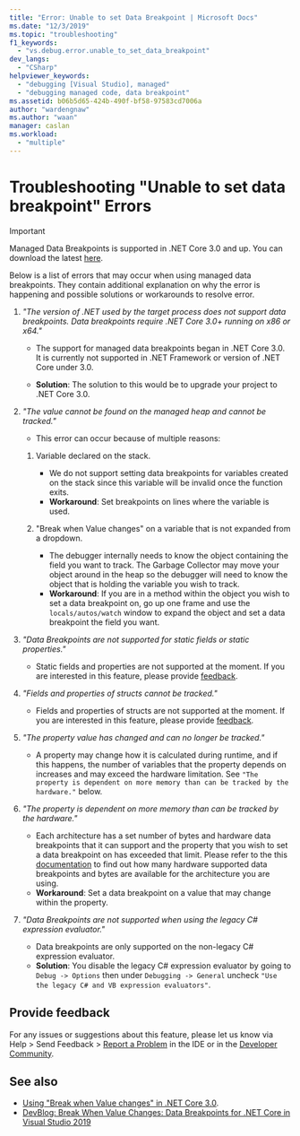 ```yaml
---
title: "Error: Unable to set Data Breakpoint | Microsoft Docs"
ms.date: "12/3/2019"
ms.topic: "troubleshooting"
f1_keywords:
  - "vs.debug.error.unable_to_set_data_breakpoint"
dev_langs:
  - "CSharp"
helpviewer_keywords:
  - "debugging [Visual Studio], managed"
  - "debugging managed code, data breakpoint"
ms.assetid: b06b5d65-424b-490f-bf58-97583cd7006a
author: "wardengnaw"
ms.author: "waan"
manager: caslan
ms.workload:
  - "multiple"
---
```

# Troubleshooting "Unable to set data breakpoint" Errors
> [!IMPORTANT]
> Managed Data Breakpoints is supported in .NET Core 3.0 and up. You can download the latest [here](https://dotnet.microsoft.com/download).

Below is a list of errors that may occur when using managed data breakpoints. They contain additional explanation on why the error is happening and possible solutions or workarounds to resolve error.

1. *"The version of .NET used by the target process does not support data breakpoints. Data breakpoints require .NET Core 3.0+ running on x86 or x64."*

    - The support for managed data breakpoints began in .NET Core 3.0. It is currently not supported in .NET Framework or version of .NET Core under 3.0. 
    
    - **Solution**: The solution to this would be to upgrade your project to .NET Core 3.0.

2. *"The value cannot be found on the managed heap and cannot be tracked."*

    - This error can occur because of multiple reasons:

    1. Variable declared on the stack.
        - We do not support setting data breakpoints for variables created on the stack since this variable will be invalid once the function exits.
        - **Workaround**: Set breakpoints on lines where the variable is used.

    2. "Break when Value changes" on a variable that is not expanded from a dropdown.
        - The debugger internally needs to know the object containing the field you want to track. The Garbage Collector may move your object around in the heap so the debugger will need to know the object that is holding the variable you wish to track. 
        - **Workaround**: If you are in a method within the object you wish to set a data breakpoint on, go up one frame and use the `locals/autos/watch` window to expand the object and set a data breakpoint the field you want.

3. *"Data Breakpoints are not supported for static fields or static properties."*
    
    - Static fields and properties are not supported at the moment. If you are interested in this feature, please provide [feedback](#provide-feedback).

4. *"Fields and properties of structs cannot be tracked."*

    - Fields and properties of structs are not supported at the moment. If you are interested in this feature, please provide [feedback](#provide-feedback).

5. *"The property value has changed and can no longer be tracked."*

    - A property may change how it is calculated during runtime, and if this happens, the number of variables that the property depends on increases and may exceed the hardware limitation. See `"The property is dependent on more memory than can be tracked by the hardware."` below.

6. *"The property is dependent on more memory than can be tracked by the hardware."*
    
    - Each architecture has a set number of bytes and hardware data breakpoints that it can support and the property that you wish to set a data breakpoint on has exceeded that limit. Please refer to the this [documentation](hardware-supported-data-breakpoints.md) to find out how many hardware supported data breakpoints and bytes are available for the architecture you are using. 
    - **Workaround**: Set a data breakpoint on a value that may change within the property.

7. *"Data Breakpoints are not supported when using the legacy C# expression evaluator."*

    - Data breakpoints are only supported on the non-legacy C# expression evaluator. 
    - **Solution**: You disable the legacy C# expression evaluator by going to `Debug -> Options` then under `Debugging -> General` uncheck `"Use the legacy C# and VB expression evaluators"`.


## Provide feedback
For any issues or suggestions about this feature, please let us know via Help > Send Feedback > [Report a Problem](../ide/how-to-report-a-problem-with-visual-studio.md) in the IDE or in the [Developer Community](https://developercommunity.visualstudio.com/).

## See also
- [Using "Break when Value changes" in .NET Core 3.0](using-breakpoints.md#BKMK_set_a_data_breakpoint_managed).
- [DevBlog: Break When Value Changes: Data Breakpoints for .NET Core in Visual Studio 2019](https://devblogs.microsoft.com/visualstudio/break-when-value-changes-data-breakpoints-for-net-core-in-visual-studio-2019/)
